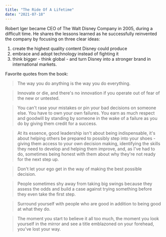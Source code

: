```yaml
---
title: "The Ride Of A Lifetime"
date: "2021-07-18"
---
```


Robert Iger became CEO of The Walt Disney Company in 2005, during a difficult time.
He shares the lessons learned as he successfully reinvented the company by focusing on three clear ideas:

1. create the highest quality content Disney could produce
2. embrace and adopt technology instead of fighting it
3. think bigger - think global - and turn Disney into a stronger brand in international markets.

Favorite quotes from the book:

> The way you do anything is the way you do everything.

> Innovate or die, and there's no innovation if you operate out of fear of the new or untested.

> You can't rase your mistakes or pin your bad decisions on someone else. You have to own your own failures. You earn as much respect and goodwill by standing by someone in the wake of a failure as you do by giving them credit for a success.

> At its essence, good leadership isn't about being indispensable, it's about helping others be prepared to possibly step into your shoes - giving them access to your own decision making, identifying the skills they need to develop and helping them improve, and, as I've had to do, sometimes being honest with them about why they're not ready for the next step up.

> Don't let your ego get in the way of making the best possible decision.

> People sometimes shy away from taking big swings because they assess the odds and build a case against trying something before they even take the first step.

> Surround yourself with people who are good in addition to being good at what they do.

> The moment you start to believe it all too much, the moment you look yourself in the mirror and see a title emblazoned on your forehead, you've lost your way.
